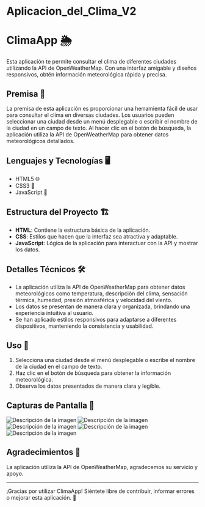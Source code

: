 # Aplicacion_del_Clima_V2

# ClimaApp 🌦️

Esta aplicación te permite consultar el clima de diferentes ciudades utilizando la API de OpenWeatherMap. Con una interfaz amigable y diseños responsivos, obtén información meteorológica rápida y precisa.

## Premisa 📝

La premisa de esta aplicación es proporcionar una herramienta fácil de usar para consultar el clima en diversas ciudades. Los usuarios pueden seleccionar una ciudad desde un menú desplegable o escribir el nombre de la ciudad en un campo de texto. Al hacer clic en el botón de búsqueda, la aplicación utiliza la API de OpenWeatherMap para obtener datos meteorológicos detallados.

## Lenguajes y Tecnologías 🖥️

- HTML5 🌐
- CSS3 🎨
- JavaScript 🚀

## Estructura del Proyecto 🏗️

- **HTML**: Contiene la estructura básica de la aplicación.
- **CSS**: Estilos que hacen que la interfaz sea atractiva y adaptable.
- **JavaScript**: Lógica de la aplicación para interactuar con la API y mostrar los datos.

## Detalles Técnicos 🛠️

- La aplicación utiliza la API de OpenWeatherMap para obtener datos meteorológicos como temperatura, descripción del clima, sensación térmica, humedad, presión atmosférica y velocidad del viento.
- Los datos se presentan de manera clara y organizada, brindando una experiencia intuitiva al usuario.
- Se han aplicado estilos responsivos para adaptarse a diferentes dispositivos, manteniendo la consistencia y usabilidad.

## Uso 🚀

1. Selecciona una ciudad desde el menú desplegable o escribe el nombre de la ciudad en el campo de texto.
2. Haz clic en el botón de búsqueda para obtener la información meteorológica.
3. Observa los datos presentados de manera clara y legible.

## Capturas de Pantalla 📸

![Descripción de la imagen](movil1.png)
![Descripción de la imagen](movil2.png)
![Descripción de la imagen](Screenshot_35.png)
![Descripción de la imagen](Screenshot_36.png)
![Descripción de la imagen](Screenshot_37.png)



## Agradecimientos 🙌

La aplicación utiliza la API de OpenWeatherMap, agradecemos su servicio y apoyo.

---

¡Gracias por utilizar ClimaApp! Siéntete libre de contribuir, informar errores o mejorar esta aplicación. 🌟
